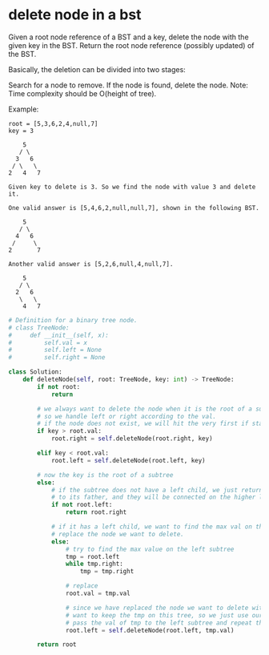 # delete node in a bst

Given a root node reference of a BST and a key, delete the node with the given key in the BST. Return the root node reference (possibly updated) of the BST.

Basically, the deletion can be divided into two stages:

Search for a node to remove.
If the node is found, delete the node.
Note: Time complexity should be O(height of tree).

Example:
```
root = [5,3,6,2,4,null,7]
key = 3

    5
   / \
  3   6
 / \   \
2   4   7

Given key to delete is 3. So we find the node with value 3 and delete it.

One valid answer is [5,4,6,2,null,null,7], shown in the following BST.

    5
   / \
  4   6
 /     \
2       7

Another valid answer is [5,2,6,null,4,null,7].

    5
   / \
  2   6
   \   \
    4   7
```

```python
# Definition for a binary tree node.
# class TreeNode:
#     def __init__(self, x):
#         self.val = x
#         self.left = None
#         self.right = None

class Solution:
    def deleteNode(self, root: TreeNode, key: int) -> TreeNode:
        if not root:
            return

        # we always want to delete the node when it is the root of a subtree,
        # so we handle left or right according to the val.
        # if the node does not exist, we will hit the very first if statement and return None.
        if key > root.val:
            root.right = self.deleteNode(root.right, key)

        elif key < root.val:
            root.left = self.deleteNode(root.left, key)

        # now the key is the root of a subtree
        else:
            # if the subtree does not have a left child, we just return its right child
            # to its father, and they will be connected on the higher level recursion.
            if not root.left:
                return root.right

            # if it has a left child, we want to find the max val on the left subtree to
            # replace the node we want to delete.
            else:
                # try to find the max value on the left subtree
                tmp = root.left
                while tmp.right:
                    tmp = tmp.right

                # replace
                root.val = tmp.val

                # since we have replaced the node we want to delete with the tmp, now we don't
                # want to keep the tmp on this tree, so we just use our function to delete it.
                # pass the val of tmp to the left subtree and repeat the whole approach.
                root.left = self.deleteNode(root.left, tmp.val)

        return root

```
